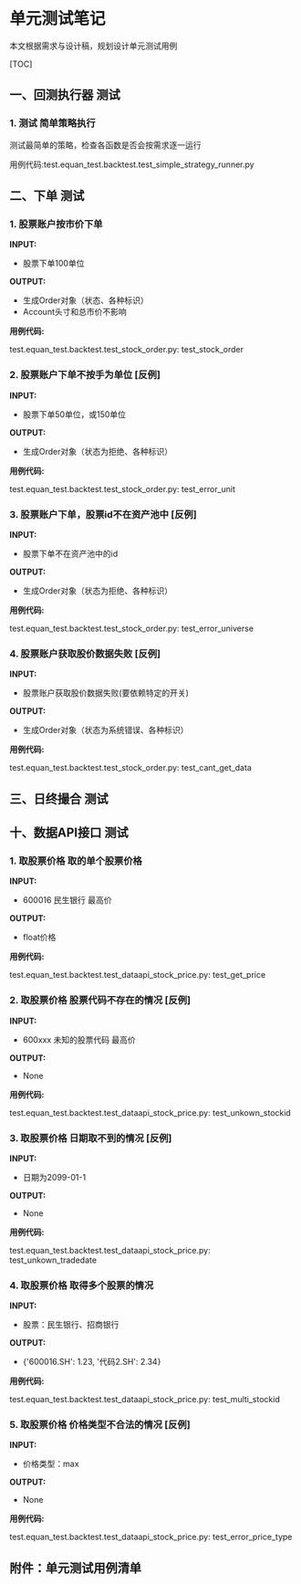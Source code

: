 # 单元测试笔记

本文根据需求与设计稿，规划设计单元测试用例

[TOC]

## 一、回测执行器 测试

### 1. 测试 简单策略执行

测试最简单的策略，检查各函数是否会按需求逐一运行

用例代码:test.equan_test.backtest.test_simple_strategy_runner.py

## 二、下单 测试

### 1. 股票账户按市价下单

**INPUT:**

- 股票下单100单位

**OUTPUT:**

- 生成Order对象（状态、各种标识）
- Account头寸和总市价不影响

**用例代码:**

test.equan_test.backtest.test_stock_order.py: test_stock_order

### 2. 股票账户下单不按手为单位 [反例]

**INPUT:**

- 股票下单50单位，或150单位

**OUTPUT:**

- 生成Order对象（状态为拒绝、各种标识）

**用例代码:**

test.equan_test.backtest.test_stock_order.py: test_error_unit

### 3. 股票账户下单，股票id不在资产池中 [反例]

**INPUT:**

- 股票下单不在资产池中的id

**OUTPUT:**

- 生成Order对象（状态为拒绝、各种标识）

**用例代码:**

test.equan_test.backtest.test_stock_order.py: test_error_universe

### 4. 股票账户获取股价数据失败 [反例]

**INPUT:**

- 股票账户获取股价数据失败(要依赖特定的开关)

**OUTPUT:**

- 生成Order对象（状态为系统错误、各种标识）

**用例代码:**

test.equan_test.backtest.test_stock_order.py: test_cant_get_data

## 三、日终撮合 测试

## 十、数据API接口 测试

### 1. 取股票价格 取的单个股票价格

**INPUT:**

- 600016 民生银行 最高价

**OUTPUT:**

- float价格

**用例代码:**

test.equan_test.backtest.test_dataapi_stock_price.py: test_get_price

### 2. 取股票价格 股票代码不存在的情况 [反例]

**INPUT:**

- 600xxx 未知的股票代码 最高价

**OUTPUT:**

- None

**用例代码:**

test.equan_test.backtest.test_dataapi_stock_price.py: test_unkown_stockid

### 3. 取股票价格 日期取不到的情况 [反例]

**INPUT:**

- 日期为2099-01-1

**OUTPUT:**

- None

**用例代码:**

test.equan_test.backtest.test_dataapi_stock_price.py: test_unkown_tradedate

### 4. 取股票价格 取得多个股票的情况

**INPUT:**

- 股票：民生银行、招商银行

**OUTPUT:**

- {'600016.SH': 1.23, '代码2.SH': 2.34}

**用例代码:**

test.equan_test.backtest.test_dataapi_stock_price.py: test_multi_stockid

### 5. 取股票价格 价格类型不合法的情况 [反例]

**INPUT:**

- 价格类型：max

**OUTPUT:**

- None

**用例代码:**

test.equan_test.backtest.test_dataapi_stock_price.py: test_error_price_type

## 附件：单元测试用例清单
